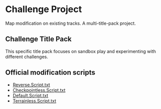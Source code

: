 # Challenge Project

Map modification on existing tracks. A multi-title-pack project.

## Challenge Title Pack

This specific title pack focuses on sandbox play and experimenting with different challenges.

## Official modification scripts

* [Reverse.Script.txt](Media/Challenges/Reverse.Script.txt)
* [Checkpointless.Script.txt](Media/Challenges/Checkpointless.Script.txt)
* [Default.Script.txt](Media/Challenges/Default.Script.txt)
* [Terrainless.Script.txt](Media/Challenges/Terrainless.Script.txt)
